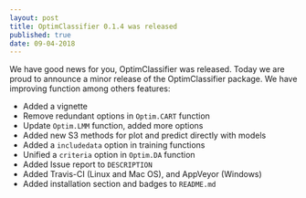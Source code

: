 ```yaml
---
layout: post
title: OptimClassifier 0.1.4 was released
published: true
date: 09-04-2018
---
```

We have good news for you, OptimClassifier was released. Today we are proud to announce a minor release of the OptimClassifier package. We have improving function among others features:

* Added a vignette
* Remove redundant options in `Optim.CART` function
* Update `Optim.LMM` function, added more options
* Added new S3 methods for plot and predict directly with models
* Added a `includedata` option in training functions
* Unified a `criteria` option in `Optim.DA` function
* Added Issue report to `DESCRIPTION`
* Added Travis-CI (Linux and Mac OS), and AppVeyor (Windows)
* Added installation section and badges to `README.md`
